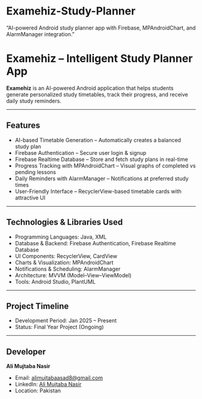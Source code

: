 # Examehiz-Study-Planner
“AI-powered Android study planner app with Firebase, MPAndroidChart, and AlarmManager integration.”
# Examehiz – Intelligent Study Planner App

**Examehiz** is an AI-powered Android application that helps students generate personalized study timetables, track their progress, and receive daily study reminders.

---

## Features
- AI-based Timetable Generation – Automatically creates a balanced study plan  
- Firebase Authentication – Secure user login & signup  
- Firebase Realtime Database – Store and fetch study plans in real-time  
- Progress Tracking with MPAndroidChart – Visual graphs of completed vs pending lessons  
- Daily Reminders with AlarmManager – Notifications at preferred study times  
- User-Friendly Interface – RecyclerView-based timetable cards with attractive UI  

---

## Technologies & Libraries Used
- Programming Languages: Java, XML  
- Database & Backend: Firebase Authentication, Firebase Realtime Database  
- UI Components: RecyclerView, CardView  
- Charts & Visualization: MPAndroidChart  
- Notifications & Scheduling: AlarmManager  
- Architecture: MVVM (Model–View–ViewModel)  
- Tools: Android Studio, PlantUML  

---

## Project Timeline
- Development Period: Jan 2025 – Present  
- Status: Final Year Project (Ongoing)  

---

## Developer
**Ali Mujtaba Nasir**  
- Email: alimujtabaasad8@gmail.com  
- LinkedIn: [Ali Mujtaba Nasir](https://www.linkedin.com/in/ali-mujtaba-nasir-217767318)  
- Location: Pakistan  
